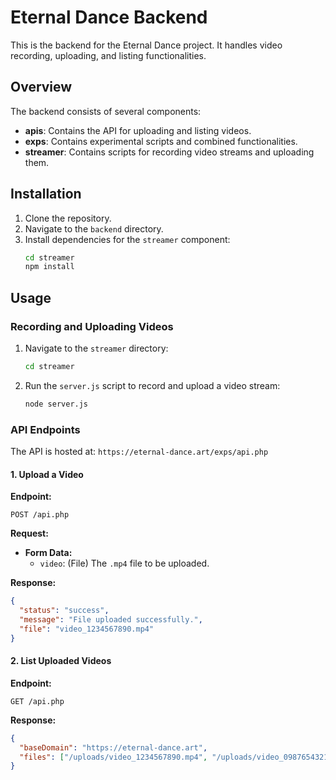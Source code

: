 # Eternal Dance Backend

This is the backend for the Eternal Dance project. It handles video recording, uploading, and listing functionalities.

## Overview

The backend consists of several components:

- **apis**: Contains the API for uploading and listing videos.
- **exps**: Contains experimental scripts and combined functionalities.
- **streamer**: Contains scripts for recording video streams and uploading them.

## Installation

1. Clone the repository.
2. Navigate to the `backend` directory.
3. Install dependencies for the `streamer` component:
   ```bash
   cd streamer
   npm install
   ```

## Usage

### Recording and Uploading Videos

1. Navigate to the `streamer` directory:
   ```bash
   cd streamer
   ```
2. Run the `server.js` script to record and upload a video stream:
   ```bash
   node server.js
   ```

### API Endpoints

The API is hosted at: `https://eternal-dance.art/exps/api.php`

#### 1. Upload a Video

**Endpoint:**

```
POST /api.php
```

**Request:**

- **Form Data:**
  - `video`: (File) The `.mp4` file to be uploaded.

**Response:**

```json
{
  "status": "success",
  "message": "File uploaded successfully.",
  "file": "video_1234567890.mp4"
}
```

#### 2. List Uploaded Videos

**Endpoint:**

```
GET /api.php
```

**Response:**

```json
{
  "baseDomain": "https://eternal-dance.art",
  "files": ["/uploads/video_1234567890.mp4", "/uploads/video_0987654321.mp4"]
}
```

